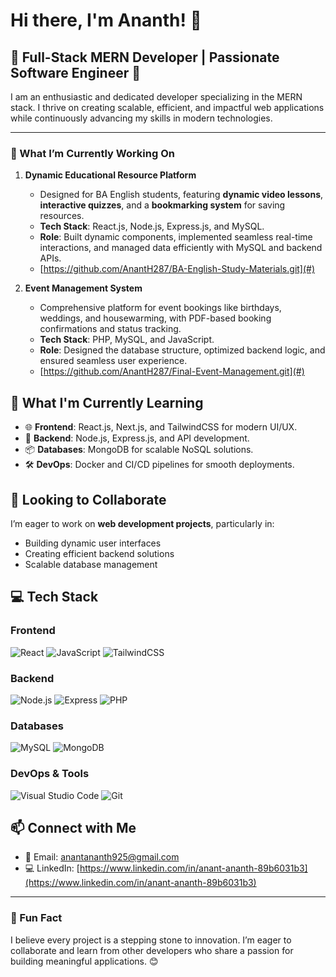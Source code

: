 # Hi there, I'm Ananth! 👋  

## 🌟 Full-Stack MERN Developer | Passionate Software Engineer 🌟  

I am an enthusiastic and dedicated developer specializing in the MERN stack. I thrive on creating scalable, efficient, and impactful web applications while continuously advancing my skills in modern technologies.  

---

### 🔭 What I’m Currently Working On  
1. **Dynamic Educational Resource Platform**  
   - Designed for BA English students, featuring **dynamic video lessons**, **interactive quizzes**, and a **bookmarking system** for saving resources.  
   - **Tech Stack**: React.js, Node.js, Express.js, and MySQL.  
   - **Role**: Built dynamic components, implemented seamless real-time interactions, and managed data efficiently with MySQL and backend APIs.  
   - [https://github.com/AnantH287/BA-English-Study-Materials.git](#)  

2. **Event Management System**  
   - Comprehensive platform for event bookings like birthdays, weddings, and housewarming, with PDF-based booking confirmations and status tracking.  
   - **Tech Stack**: PHP, MySQL, and JavaScript.  
   - **Role**: Designed the database structure, optimized backend logic, and ensured seamless user experience.  
   - [https://github.com/AnantH287/Final-Event-Management.git](#)  

## 🚀 What I'm Currently Learning  
- 🌐 **Frontend**: React.js, Next.js, and TailwindCSS for modern UI/UX.  
- 🔧 **Backend**: Node.js, Express.js, and API development.  
- 📦 **Databases**: MongoDB for scalable NoSQL solutions.  
- 🛠️ **DevOps**: Docker and CI/CD pipelines for smooth deployments.  

## 🤝 Looking to Collaborate  
I’m eager to work on **web development projects**, particularly in:  
- Building dynamic user interfaces  
- Creating efficient backend solutions  
- Scalable database management  

## 💻 Tech Stack  

### Frontend
![React](https://img.shields.io/badge/React-61DAFB?style=for-the-badge&logo=react&logoColor=white) 
![JavaScript](https://img.shields.io/badge/JavaScript-F7DF1E?style=for-the-badge&logo=javascript&logoColor=black) 
![TailwindCSS](https://img.shields.io/badge/TailwindCSS-06B6D4?style=for-the-badge&logo=tailwindcss&logoColor=white)

### Backend
![Node.js](https://img.shields.io/badge/Node.js-339933?style=for-the-badge&logo=node.js&logoColor=white) 
![Express](https://img.shields.io/badge/Express.js-404D59?style=for-the-badge&logo=express&logoColor=white) 
![PHP](https://img.shields.io/badge/PHP-777BB4?style=for-the-badge&logo=php&logoColor=white)

### Databases
![MySQL](https://img.shields.io/badge/MySQL-4479A1?style=for-the-badge&logo=mysql&logoColor=white) 
![MongoDB](https://img.shields.io/badge/MongoDB-47A248?style=for-the-badge&logo=mongodb&logoColor=white)

### DevOps & Tools
![Visual Studio Code](https://img.shields.io/badge/VS%20Code-007ACC?style=for-the-badge&logo=visualstudiocode&logoColor=white) 
![Git](https://img.shields.io/badge/Git-F05032?style=for-the-badge&logo=git&logoColor=white)

## 📫 Connect with Me  
- 📧 Email: [anantananth925@gmail.com](mailto:anantananth925@gmail.com)
- 💻 LinkedIn: [https://www.linkedin.com/in/anant-ananth-89b6031b3](https://www.linkedin.com/in/anant-ananth-89b6031b3)

---

### 🌱 Fun Fact  

I believe every project is a stepping stone to innovation. I’m eager to collaborate and learn from other developers who share a passion for building meaningful applications. 😊  
